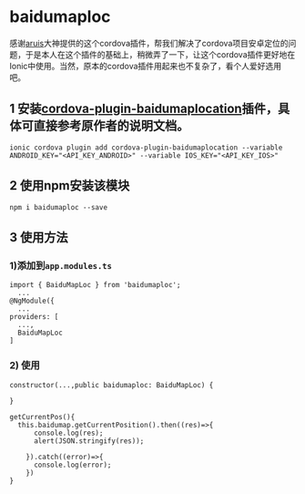 # baidumaploc
感谢[aruis](https://github.com/aruis)大神提供的这个cordova插件，帮我们解决了cordova项目安卓定位的问题，于是本人在这个插件的基础上，稍微弄了一下，让这个cordova插件更好地在Ionic中使用。当然，原本的cordova插件用起来也不复杂了，看个人爱好选用吧。


## 1 安装[cordova-plugin-baidumaplocation](https://www.npmjs.com/package/cordova-plugin-baidumaplocation/)插件，具体可直接参考原作者的说明文档。

```
ionic cordova plugin add cordova-plugin-baidumaplocation --variable ANDROID_KEY="<API_KEY_ANDROID>" --variable IOS_KEY="<API_KEY_IOS>"
```

## 2 使用npm安装该模块
```
npm i baidumaploc --save
```

## 3 使用方法
### 1)添加到```app.modules.ts```
```
import { BaiduMapLoc } from 'baidumaploc';
  ...
@NgModule({
  ...
providers: [
  ...,
  BaiduMapLoc
]
```
### 2) 使用
```
constructor(...,public baidumaploc: BaiduMapLoc) {

}

getCurrentPos(){
  this.baidumap.getCurrentPosition().then((res)=>{
      console.log(res);
      alert(JSON.stringify(res));

    }).catch((error)=>{
      console.log(error);
    })
}
```
